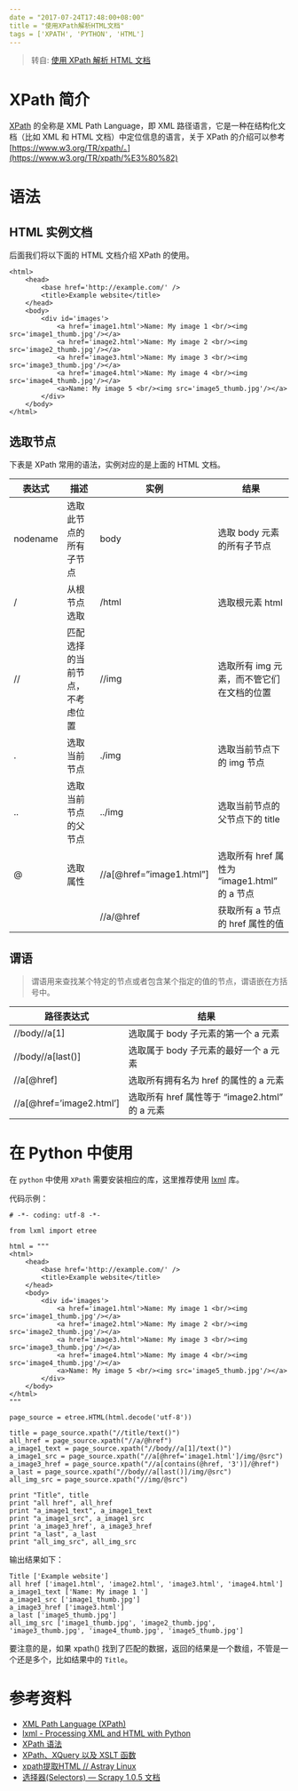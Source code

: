 ```yaml
---
date = "2017-07-24T17:48:00+08:00"
title = "使用XPath解析HTML文档"
tags = ['XPATH', 'PYTHON', 'HTML']
---
```


> 转自: [使用 XPath 解析 HTML 文档](http://funhacks.net/2016/05/08/%E4%BD%BF%E7%94%A8XPath%E8%A7%A3%E6%9E%90HTML%E6%96%87%E6%A1%A3/)

# XPath 简介

[XPath](https://www.w3.org/TR/xpath/) 的全称是 XML Path Language，即 XML 路径语言，它是一种在结构化文档（比如 XML 和 HTML 文档）中定位信息的语言，关于 XPath 的介绍可以参考 [https://www.w3.org/TR/xpath/。](https://www.w3.org/TR/xpath/%E3%80%82)

# 语法

## HTML 实例文档

后面我们将以下面的 HTML 文档介绍 XPath 的使用。

```
<html>
    <head>
        <base href='http://example.com/' />
        <title>Example website</title>
    </head>
    <body>
        <div id='images'>
            <a href='image1.html'>Name: My image 1 <br/><img src='image1_thumb.jpg'/></a>
            <a href='image2.html'>Name: My image 2 <br/><img src='image2_thumb.jpg'/></a>
            <a href='image3.html'>Name: My image 3 <br/><img src='image3_thumb.jpg'/></a>
            <a href='image4.html'>Name: My image 4 <br/><img src='image4_thumb.jpg'/></a>
            <a>Name: My image 5 <br/><img src='image5_thumb.jpg'/></a>
        </div>
    </body>
</html>
```

## 选取节点

下表是 XPath 常用的语法，实例对应的是上面的 HTML 文档。

| 表达式      | 描述              | 实例                       | 结果                                 |
| -------- | --------------- | ------------------------ | ---------------------------------- |
| nodename | 选取此节点的所有子节点     | body                     | 选取 body 元素的所有子节点                   |
| /        | 从根节点选取          | /html                    | 选取根元素 html                         |
| //       | 匹配选择的当前节点，不考虑位置 | //img                    | 选取所有 img 元素，而不管它们在文档的位置            |
| .        | 选取当前节点          | ./img                    | 选取当前节点下的 img 节点                    |
| ..       | 选取当前节点的父节点      | ../img                   | 选取当前节点的父节点下的 title                 |
| @        | 选取属性            | //a[@href=”image1.html”] | 选取所有 href 属性为 “image1.html” 的 a 节点 |
|          |                 | //a/@href                | 获取所有 a 节点的 href 属性的值               |

## 谓语

> 谓语用来查找某个特定的节点或者包含某个指定的值的节点，谓语嵌在方括号中。

| 路径表达式                    | 结果                                  |
| ------------------------ | ----------------------------------- |
| //body//a[1]             | 选取属于 body 子元素的第一个 a 元素              |
| //body//a[last()]        | 选取属于 body 子元素的最好一个 a 元素             |
| //a[@href]               | 选取所有拥有名为 href 的属性的 a 元素             |
| //a[@href=’image2.html’] | 选取所有 href 属性等于 “image2.html” 的 a 元素 |

# 在 Python 中使用

在 `python` 中使用 `XPath` 需要安装相应的库，这里推荐使用 [lxml](http://lxml.de/) 库。

代码示例：

```
# -*- coding: utf-8 -*-

from lxml import etree

html = """
<html>
    <head>
        <base href='http://example.com/' />
        <title>Example website</title>
    </head>
    <body>
        <div id='images'>
            <a href='image1.html'>Name: My image 1 <br/><img src='image1_thumb.jpg'/></a>
            <a href='image2.html'>Name: My image 2 <br/><img src='image2_thumb.jpg'/></a>
            <a href='image3.html'>Name: My image 3 <br/><img src='image3_thumb.jpg'/></a>
            <a href='image4.html'>Name: My image 4 <br/><img src='image4_thumb.jpg'/></a>
            <a>Name: My image 5 <br/><img src='image5_thumb.jpg'/></a>
        </div>
    </body>
</html>
"""

page_source = etree.HTML(html.decode('utf-8'))

title = page_source.xpath("//title/text()")
all_href = page_source.xpath("//a/@href")
a_image1_text = page_source.xpath("//body//a[1]/text()")
a_image1_src = page_source.xpath("//a[@href='image1.html']/img/@src")
a_image3_href = page_source.xpath("//a[contains(@href, '3')]/@href")
a_last = page_source.xpath("//body//a[last()]/img/@src")
all_img_src = page_source.xpath("//img/@src")

print "Title", title
print "all href", all_href
print "a_image1_text", a_image1_text
print "a_image1_src", a_image1_src
print 'a_image3_href', a_image3_href
print "a_last", a_last
print "all_img_src", all_img_src
```

输出结果如下：

```
Title ['Example website']
all href ['image1.html', 'image2.html', 'image3.html', 'image4.html']
a_image1_text ['Name: My image 1 ']
a_image1_src ['image1_thumb.jpg']
a_image3_href ['image3.html']
a_last ['image5_thumb.jpg']
all_img_src ['image1_thumb.jpg', 'image2_thumb.jpg', 'image3_thumb.jpg', 'image4_thumb.jpg', 'image5_thumb.jpg']
```

要注意的是，如果 xpath() 找到了匹配的数据，返回的结果是一个数组，不管是一个还是多个，比如结果中的 `Title`。

# 参考资料

- [XML Path Language (XPath)](https://www.w3.org/TR/xpath/)
- [lxml - Processing XML and HTML with Python](http://lxml.de/)
- [XPath 语法](http://www.w3school.com.cn/xpath/xpath_syntax.asp)
- [XPath、XQuery 以及 XSLT 函数](http://www.w3school.com.cn/xpath/xpath_functions.asp)
- [xpath提取HTML // Astray Linux](http://astraylinux.com/2014/08/21/server-xpath-pick-html/)
- [选择器(Selectors) — Scrapy 1.0.5 文档](http://scrapy-chs.readthedocs.io/zh_CN/1.0/topics/selectors.html)